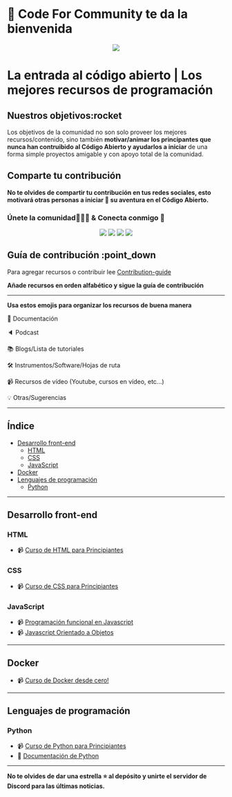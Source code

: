 # :wave:  Code For Community te da la bienvenida

<p align="center"><img src="https://user-images.githubusercontent.com/75534912/194343020-6cbd2485-c2ea-4779-87e2-9708238398e7.png"></p>

# La entrada al código abierto | Los mejores recursos de programación

## Nuestros objetivos:rocket

Los objetivos de la comunidad no son solo proveer los mejores recursos/contenido, sino también <b>motivar/animar los principantes que nunca han contruibido al Código Abierto y ayudarlos a iniciar </b>de una forma simple proyectos amigable y con apoyo total de la comunidad.

## Comparte tu contribución

**No te olvides de compartir tu contribución en tus redes sociales, esto motivará otras personas a iniciar :rocket: su aventura en el Código Abierto.**

### **Únete la comunidad:people_holding_hands: & Conecta conmigo :handshake:**

<div align="center">
<a href="https://twitter.com/codeforcomm"> <img src="https://img.shields.io/badge/Twitter-%231DA1F2CFC.svg?style=for-the-badge&logo=Twitter&logoColor=white"/><a>
<a href="https://discord.gg/AfYcurdCd3"><img src="https://img.shields.io/badge/%3CCode For Community%3E-%237289DA.svg?style=for-the-badge&logo=discord&logoColor=white"/></a>
<a href="https://twitter.com/iashishkhangwal"> <img src="https://img.shields.io/badge/Twitter-%231DA1F2.svg?style=for-the-badge&logo=Twitter&logoColor=white"/><a>
<a href="https://www.linkedin.com/in/ashish-khanagwal-890326213/"><img src="https://img.shields.io/badge/linkedin-%230077B5.svg?style=for-the-badge&logo=linkedin&logoColor=white"/></a>
</div>

## Guía de contribución :point_down
  
Para agregar recursos o contribuir lee  [Contribution-guide](https://github.com/Ashish-khanagwal/Open-source-practice-and-resources/blob/main/CONTRIBUTING.md)
  
**Añade recursos en orden alfabético y sigue la guía de contribución**
  
---  
  
**Usa estos emojis para organizar los recursos de buena manera**
  
:file_folder: Documentación

:speaker: Podcast

:books: Blogs/Lista de tutoriales

:hammer_and_wrench: Instrumentos/Software/Hojas de ruta

:video_camera: Recursos de vídeo (Youtube, cursos en vídeo, etc...)

:bulb: Otras/Sugerencias
  
---
  
## Índice

- [Desarrollo front-end](#desarrollo-front-end)
  - [HTML](#html)
  - [CSS](#css)
  - [JavaScript](#javascript)
- [Docker](#docker)
- [Lenguajes de programación](#lenguajes-de-programación)
  - [Python](#python)

---

## Desarrollo front-end

### HTML

- :video_camera: [Curso de HTML para Principiantes](https://www.youtube.com/watch?v=rbuYtrNUxg4&list=PLL0TiOXBeDajhFCjmv5so-I2hwHcuUONr&index=1)

### CSS

- :video_camera: [Curso de CSS para Principiantes](https://www.youtube.com/watch?v=W6GTDfrWjXs&list=PLL0TiOXBeDajhFCjmv5so-I2hwHcuUONr&index=2)

### JavaScript

- :video_camera: [Programación funcional en Javascript](https://www.youtube.com/playlist?list=PLSnadb41DsdKMddToNitoXrgHK7CEbUki)
- :video_camera: [Javascript Orientado a Objetos](https://www.youtube.com/playlist?list=PLL0TiOXBeDagBUkkwHdoI8rETLkPzSW5R)

---

## Docker

- :video_camera: [Curso de Docker desde cero!](https://www.youtube.com/watch?v=4Dko5W96WHg)

---

## Lenguajes de programación

### Python

- :video_camera: [Curso de Python para Principiantes](https://www.youtube.com/watch?v=chPhlsHoEPo)
- :file_folder: [Documentación de Python](https://docs.python.org/es/3/)

---

**No te olvides de dar una estrella :star: al depósito y unirte el servidor de Discord para las últimas noticias.**
